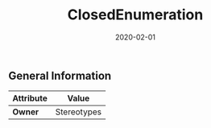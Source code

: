 ﻿---
title: ClosedEnumeration
toc: false
type: specs
date: "2020-02-01"
draft: false
specification: VEC
version: 1.2.0
documentType: "Recommendation"
elementType: Class
classes:
  - ClosedEnumeration
menu_name: vec-1.2.0
---

## General Information

| Attribute               | Value |
|-------------------------|-------|
| **Owner**               | Stereotypes |
